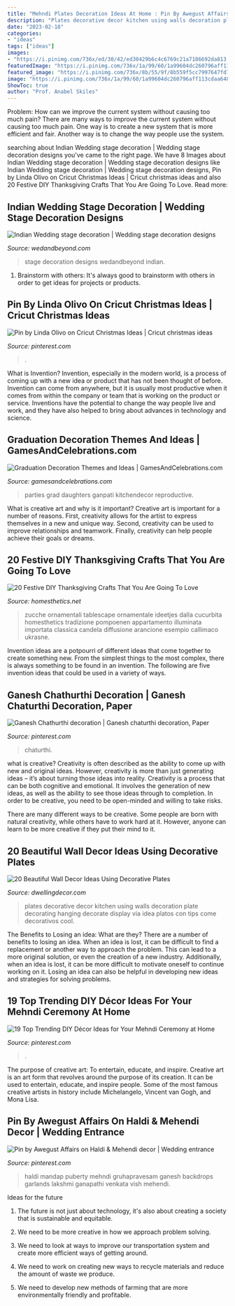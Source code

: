 ```yaml
---
title: "Mehndi Plates Decoration Ideas At Home : Pin By Awegust Affairs On Haldi &amp; Mehendi Decor"
description: "Plates decorative decor kitchen using walls decoration plate decorating hanging decorate display via idea platos con tips come decorativos cool"
date: "2023-02-18"
categories:
- "ideas"
tags: ["ideas"]
images:
- "https://i.pinimg.com/736x/ed/30/42/ed30429b6c4c6769c21a7186692da813.jpg"
featuredImage: "https://i.pinimg.com/736x/1a/99/60/1a99604dc260796aff113cdaa648f79b--cricut-christmas-ideas.jpg"
featured_image: "https://i.pinimg.com/736x/8b/55/9f/8b559f5cc7997647fd7f2d797308abac.jpg"
image: "https://i.pinimg.com/736x/1a/99/60/1a99604dc260796aff113cdaa648f79b--cricut-christmas-ideas.jpg"
ShowToc: true
author: "Prof. Anabel Skiles"
---
```



Problem: How can we improve the current system without causing too much pain?
There are many ways to improve the current system without causing too much pain. One way is to create a new system that is more efficient and fair. Another way is to change the way people use the system.

	

		
searching about Indian Wedding stage decoration | Wedding stage decoration designs you've came to the right page. We have 8 Images about Indian Wedding stage decoration | Wedding stage decoration designs like Indian Wedding stage decoration | Wedding stage decoration designs, Pin by Linda Olivo on Cricut Christmas Ideas | Cricut christmas ideas and also 20 Festive DIY Thanksgiving Crafts That You Are Going To Love. Read more:
		
    
## Indian Wedding Stage Decoration | Wedding Stage Decoration Designs

<img loading=lazy src="http://wedandbeyond.com/images/photo_gallery/category-images/stage13-17120540jpg.jpg" onerror="this.onerror=null;this.src='https://tse4.mm.bing.net/th?id=OIP.Ll-j1YshBKlT8xQq3UHNcQHaE5&amp;pid=15.1';" alt="Indian Wedding stage decoration | Wedding stage decoration designs">

_Source: wedandbeyond.com_

>stage decoration designs wedandbeyond indian. 

	

1. Brainstorm with others: It's always good to brainstorm with others in order to get ideas for projects or products.

    
## Pin By Linda Olivo On Cricut Christmas Ideas | Cricut Christmas Ideas

<img loading=lazy src="https://i.pinimg.com/736x/1a/99/60/1a99604dc260796aff113cdaa648f79b--cricut-christmas-ideas.jpg" onerror="this.onerror=null;this.src='https://tse2.mm.bing.net/th?id=OIP.DQoy4LGGlG0pXwOUPfTDhwHaJ4&amp;pid=15.1';" alt="Pin by Linda Olivo on Cricut Christmas Ideas | Cricut christmas ideas">

_Source: pinterest.com_

>. 

	

What is Invention?
Invention, especially in the modern world, is a process of coming up with a new idea or product that has not been thought of before. Invention can come from anywhere, but it is usually most productive when it comes from within the company or team that is working on the product or service. Inventions have the potential to change the way people live and work, and they have also helped to bring about advances in technology and science.

    
## Graduation Decoration Themes And Ideas | GamesAndCelebrations.com

<img loading=lazy src="https://www.gamesandcelebrations.com/wp-content/uploads/2017/03/Graduation-Decorations.jpg" onerror="this.onerror=null;this.src='https://tse1.mm.bing.net/th?id=OIP.IfYv3gnFRV0aDjTg9V_IkgHaFj&amp;pid=15.1';" alt="Graduation Decoration Themes and Ideas | GamesAndCelebrations.com">

_Source: gamesandcelebrations.com_

>parties grad daughters ganpati kitchendecor reproductive. 

	

What is creative art and why is it important?
Creative art is important for a number of reasons. First, creativity allows for the artist to express themselves in a new and unique way. Second, creativity can be used to improve relationships and teamwork. Finally, creativity can help people achieve their goals or dreams.

    
## 20 Festive DIY Thanksgiving Crafts That You Are Going To Love

<img loading=lazy src="https://cdn.homesthetics.net/wp-content/uploads/2017/11/fetching-thanksgiving-home-decor-ideas-thanksgiving-round-table-tablescapes-ideas-round-glass-table-thanksgiving-table-decoration-paper-pumpkin-thanksgiving-decoration-thanksgiving-decor_thanksgiving-tabl.jpg" onerror="this.onerror=null;this.src='https://tse1.mm.bing.net/th?id=OIP.iFjj5CSyo1Pur3Ij477RBAHaE7&amp;pid=15.1';" alt="20 Festive DIY Thanksgiving Crafts That You Are Going To Love">

_Source: homesthetics.net_

>zucche ornamentali tablescape ornamentale ideetjes dalla cucurbita homesthetics tradizione pompoenen appartamento illuminata importata classica candela diffusione arancione esempio callimaco ukrasne. 

	

Invention ideas are a potpourri of different ideas that come together to create something new. From the simplest things to the most complex, there is always something to be found in an invention. The following are five invention ideas that could be used in a variety of ways.

    
## Ganesh Chathurthi Decoration | Ganesh Chaturthi Decoration, Paper

<img loading=lazy src="https://i.pinimg.com/736x/8b/55/9f/8b559f5cc7997647fd7f2d797308abac.jpg" onerror="this.onerror=null;this.src='https://tse1.mm.bing.net/th?id=OIP.sufh194He6fQ3twR5EvYVQHaNC&amp;pid=15.1';" alt="Ganesh Chathurthi decoration | Ganesh chaturthi decoration, Paper">

_Source: pinterest.com_

>chaturthi. 

	

what is creative?
Creativity is often described as the ability to come up with new and original ideas. However, creativity is more than just generating ideas – it’s about turning those ideas into reality.
Creativity is a process that can be both cognitive and emotional. It involves the generation of new ideas, as well as the ability to see those ideas through to completion. In order to be creative, you need to be open-minded and willing to take risks.

There are many different ways to be creative. Some people are born with natural creativity, while others have to work hard at it. However, anyone can learn to be more creative if they put their mind to it.

    
## 20 Beautiful Wall Decor Ideas Using Decorative Plates

<img loading=lazy src="http://www.dwellingdecor.com/wp-content/uploads/2015/12/Decoration-Ideas-That-Will-Transform-Your-Kitchen-Walls.jpg" onerror="this.onerror=null;this.src='https://tse2.mm.bing.net/th?id=OIP.09b_h25bnZu2l_GBQ0LI5gHaLD&amp;pid=15.1';" alt="20 Beautiful Wall Decor Ideas Using Decorative Plates">

_Source: dwellingdecor.com_

>plates decorative decor kitchen using walls decoration plate decorating hanging decorate display via idea platos con tips come decorativos cool. 

	

The Benefits to Losing an idea: What are they?
There are a number of benefits to losing an idea. When an idea is lost, it can be difficult to find a replacement or another way to approach the problem. This can lead to a more original solution, or even the creation of a new industry. Additionally, when an idea is lost, it can be more difficult to motivate oneself to continue working on it. Losing an idea can also be helpful in developing new ideas and strategies for solving problems.

    
## 19 Top Trending DIY Décor Ideas For Your Mehndi Ceremony At Home

<img loading=lazy src="https://i.pinimg.com/736x/ed/30/42/ed30429b6c4c6769c21a7186692da813.jpg" onerror="this.onerror=null;this.src='https://tse4.mm.bing.net/th?id=OIP.7F9M_aC-y2x2rd4WGcnNxgHaLH&amp;pid=15.1';" alt="19 Top Trending DIY Décor Ideas for Your Mehndi Ceremony at Home">

_Source: pinterest.com_

>. 

	

The purpose of creative art: To entertain, educate, and inspire.
Creative art is an art form that revolves around the purpose of its creation. It can be used to entertain, educate, and inspire people. Some of the most famous creative artists in history include Michelangelo, Vincent van Gogh, and Mona Lisa.

    
## Pin By Awegust Affairs On Haldi &amp; Mehendi Decor | Wedding Entrance

<img loading=lazy src="https://i.pinimg.com/736x/3e/46/d8/3e46d85c0c2a2d8bdf3186c13c6b1751.jpg" onerror="this.onerror=null;this.src='https://tse3.mm.bing.net/th?id=OIP.v691dEKLxDtmByfv_WJ75AHaJ4&amp;pid=15.1';" alt="Pin by Awegust Affairs on Haldi &amp; Mehendi decor | Wedding entrance">

_Source: pinterest.com_

>haldi mandap puberty mehndi gruhapravesam ganesh backdrops garlands lakshmi ganapathi venkata vish mehendi. 

	

Ideas for the future
1. The future is not just about technology, it's also about creating a society that is sustainable and equitable.
2. We need to be more creative in how we approach problem solving.

3. We need to look at ways to improve our transportation system and create more efficient ways of getting around.

4. We need to work on creating new ways to recycle materials and reduce the amount of waste we produce.

5. We need to develop new methods of farming that are more environmentally friendly and profitable.

